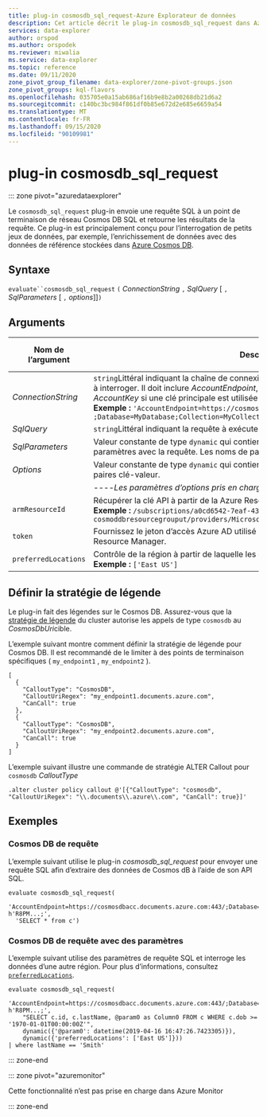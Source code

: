 ```yaml
---
title: plug-in cosmosdb_sql_request-Azure Explorateur de données
description: Cet article décrit le plug-in cosmosdb_sql_request dans Azure Explorateur de données.
services: data-explorer
author: orspod
ms.author: orspodek
ms.reviewer: miwalia
ms.service: data-explorer
ms.topic: reference
ms.date: 09/11/2020
zone_pivot_group_filename: data-explorer/zone-pivot-groups.json
zone_pivot_groups: kql-flavors
ms.openlocfilehash: 035705e0a15ab686af16b9e8b2a00268db21d6a2
ms.sourcegitcommit: c140bc3bc984f861df0b85e672d2e685e6659a54
ms.translationtype: MT
ms.contentlocale: fr-FR
ms.lasthandoff: 09/15/2020
ms.locfileid: "90109981"
---
```

# <a name="cosmosdb_sql_request-plugin"></a>plug-in cosmosdb_sql_request

::: zone pivot="azuredataexplorer"

Le `cosmosdb_sql_request` plug-in envoie une requête SQL à un point de terminaison de réseau Cosmos DB SQL et retourne les résultats de la requête. Ce plug-in est principalement conçu pour l’interrogation de petits jeux de données, par exemple, l’enrichissement de données avec des données de référence stockées dans [Azure Cosmos DB](/azure/cosmos-db/).

## <a name="syntax"></a>Syntaxe

`evaluate``cosmosdb_sql_request` `(` *ConnectionString* `,` *SqlQuery* [ `,` *SqlParameters* [ `,` *options*]]`)`

## <a name="arguments"></a>Arguments

|Nom de l’argument | Description | Obligatoire ou facultatif | 
|---|---|---|
| *ConnectionString* | `string`Littéral indiquant la chaîne de connexion qui pointe vers la collection de Cosmos dB à interroger. Il doit inclure *AccountEndpoint*, *Database*et *collection*. Elle peut inclure *AccountKey* si une clé principale est utilisée pour l’authentification. <br> **Exemple :** `'AccountEndpoint=https://cosmosdbacc.documents.azure.com:443/ ;Database=MyDatabase;Collection=MyCollection;AccountKey=' h'R8PM...;'`| Obligatoire |
| *SqlQuery*| `string`Littéral indiquant la requête à exécuter. | Obligatoire |
| *SqlParameters* | Valeur constante de type `dynamic` qui contient des paires clé-valeur à passer comme paramètres avec la requête. Les noms de paramètres doivent commencer par `@` . | Facultatif |
| *Options* | Valeur constante de type `dynamic` qui contient des paramètres plus avancés en tant que paires clé-valeur. | Facultatif |
|| ----*Les paramètres d’options pris en charge sont les suivants :*-----
|      `armResourceId` | Récupérer la clé API à partir de la Azure Resource Manager <br> **Exemple :** `/subscriptions/a0cd6542-7eaf-43d2-bbdd-b678a869aad1/resourceGroups/ cosmoddbresourcegrouput/providers/Microsoft.DocumentDb/databaseAccounts/cosmosdbacc`| 
|  `token` | Fournissez le jeton d’accès Azure AD utilisé pour l’authentification auprès du Azure Resource Manager.
| `preferredLocations` | Contrôle de la région à partir de laquelle les données sont interrogées. <br> **Exemple :** `['East US']` | |  

## <a name="set-callout-policy"></a>Définir la stratégie de légende

Le plug-in fait des légendes sur le Cosmos DB. Assurez-vous que la [stratégie de légende](../management/calloutpolicy.md) du cluster autorise les appels de type `cosmosdb` au *CosmosDbUri*cible.

L’exemple suivant montre comment définir la stratégie de légende pour Cosmos DB. Il est recommandé de le limiter à des points de terminaison spécifiques ( `my_endpoint1` , `my_endpoint2` ).

```kusto
[
  {
    "CalloutType": "CosmosDB",
    "CalloutUriRegex": "my_endpoint1.documents.azure.com",
    "CanCall": true
  },
  {
    "CalloutType": "CosmosDB",
    "CalloutUriRegex": "my_endpoint2.documents.azure.com",
    "CanCall": true
  }
]
```

L’exemple suivant illustre une commande de stratégie ALTER Callout pour `cosmosdb` *CalloutType*

```kusto
.alter cluster policy callout @'[{"CalloutType": "cosmosdb", "CalloutUriRegex": "\\.documents\\.azure\\.com", "CanCall": true}]'
```

## <a name="examples"></a>Exemples

### <a name="query-cosmos-db"></a>Cosmos DB de requête

L’exemple suivant utilise le plug-in *cosmosdb_sql_request* pour envoyer une requête SQL afin d’extraire des données de Cosmos dB à l’aide de son API SQL.

```kusto
evaluate cosmosdb_sql_request(
  'AccountEndpoint=https://cosmosdbacc.documents.azure.com:443/;Database=MyDatabase;Collection=MyCollection;AccountKey=' h'R8PM...;',
  'SELECT * from c')
```

### <a name="query-cosmos-db-with-parameters"></a>Cosmos DB de requête avec des paramètres

L’exemple suivant utilise des paramètres de requête SQL et interroge les données d’une autre région. Pour plus d’informations, consultez [`preferredLocations`](/azure/cosmos-db/tutorial-global-distribution-sql-api?tabs=dotnetv2%2Capi-async#preferred-locations).

```kusto
evaluate cosmosdb_sql_request(
    'AccountEndpoint=https://cosmosdbacc.documents.azure.com:443/;Database=MyDatabase;Collection=MyCollection;AccountKey=' h'R8PM...;',
    "SELECT c.id, c.lastName, @param0 as Column0 FROM c WHERE c.dob >= '1970-01-01T00:00:00Z'",
    dynamic({'@param0': datetime(2019-04-16 16:47:26.7423305)}),
    dynamic({'preferredLocations': ['East US']}))
| where lastName == 'Smith'
```

::: zone-end

::: zone pivot="azuremonitor"

Cette fonctionnalité n’est pas prise en charge dans Azure Monitor

::: zone-end
